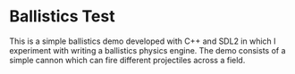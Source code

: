 # Ballistics Test

This is a simple ballistics demo developed with C++ and SDL2 in which I experiment with writing a ballistics physics engine. The demo consists of a simple cannon which can fire different projectiles across a field.
